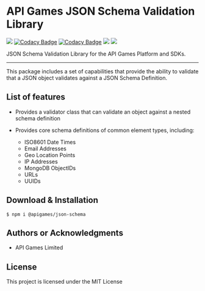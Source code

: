 # API Games JSON Schema Validation Library

![](https://img.shields.io/badge/build-passing-brightgreen)
[![Codacy Badge](https://app.codacy.com/project/badge/Grade/934ae25757b64abcb3fa83fe01651601)](https://www.codacy.com/gh/apigames-public/json-schema/dashboard?utm_source=github.com&amp;utm_medium=referral&amp;utm_content=apigames-public/json-schema&amp;utm_campaign=Badge_Grade)
[![Codacy Badge](https://app.codacy.com/project/badge/Coverage/934ae25757b64abcb3fa83fe01651601)](https://www.codacy.com/gh/apigames-public/json-schema/dashboard?utm_source=github.com&utm_medium=referral&utm_content=apigames-public/json-schema&utm_campaign=Badge_Coverage)
![](https://img.shields.io/npm/v/@apigames/json-schema)
![](https://img.shields.io/badge/license-MIT-blue)

JSON Schema Validation Library for the API Games Platform and SDKs.

* * *

This package includes a set of capabilities that provide the ability to validate that a JSON object validates against a JSON Schema Definition.

## List of features

  * Provides a validator class that can validate an object against a nested schema definition

  * Provides core schema definitions of common element types, including:
    -   ISO8601 Date Times
    -   Email Addresses
    -   Geo Location Points
    -   IP Addresses
    -   MongoDB ObjectIDs
    -   URLs
    -   UUIDs

## Download & Installation

```shell 
$ npm i @apigames/json-schema
```

## Authors or Acknowledgments

*   API Games Limited

## License

This project is licensed under the MIT License
